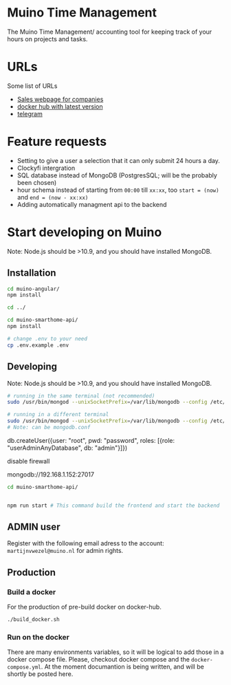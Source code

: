 
# Muino Time Management
The Muino Time Management/ accounting tool for keeping track of your hours on projects and tasks.

# URLs
Some list of URLs
* [Sales webpage for companies](https://sales.muino.nl)
* [docker hub with latest version](https://hub.docker.com/r/muino/time-management)
* [telegram](https://t.me/Muinonl)


# Feature requests
* Setting to give a user a selection that it can only submit 24 hours a day.
* Clockyfi intergration
* SQL database instead of MongoDB (PostgresSQL; will be the probably been chosen)
* hour schema instead of starting from `00:00` till `xx:xx`, too `start = (now)` and `end = (now - xx:xx)`
* Adding automatically managment api to the backend










# Start developing on Muino
Note: Node.js should be >10.9, and you should have installed MongoDB.
## Installation
``` bash
cd muino-angular/
npm install

cd ../

cd muino-smarthome-api/
npm install

# change .env to your need
cp .env.example .env

```

## Developing
Note: Node.js should be >10.9, and you should have installed MongoDB.
``` bash
# running in the same terminal (not recommended)
sudo /usr/bin/mongod --unixSocketPrefix=/var/lib/mongodb --config /etc/mongod.conf &

# running in a different terminal
sudo /usr/bin/mongod --unixSocketPrefix=/var/lib/mongodb --config /etc/mongod.conf
# Note: can be mongodb.conf
```

db.createUser({user: "root", pwd: "password", roles: [{role: "userAdminAnyDatabase", db: "admin"}]})
<!-- C:\Program Files\MongoDB\Server\4.4\bin\mongod.cfg -->

disable firewall

mongodb://192.168.1.152:27017


``` bash
cd muino-smarthome-api/


npm run start # This command build the frontend and start the backend

```
## ADMIN user
Register with the following email adress to the account: `martijnvwezel@muino.nl` for admin rights.


## Production
### Build a docker
For the production of pre-build docker on docker-hub.
``` bash
./build_docker.sh

```

### Run on the docker
There are many environments variables, so it will be logical to add those in a docker compose file. Please, checkout docker compose and the `docker-compose.yml`. At the moment documantion is being written, and will be shortly be posted here.







